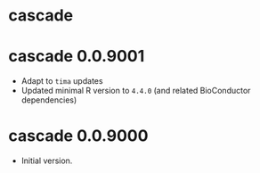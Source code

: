 # cascade

# cascade 0.0.9001

* Adapt to `tima` updates
* Updated minimal R version to `4.4.0` (and related BioConductor dependencies)

# cascade 0.0.9000

* Initial version.
